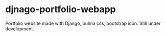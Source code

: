 # djnago-portfolio-webapp
Portfolio website made with Django, bulma css, bootstrap icon. Still under development.
